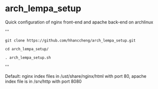 # arch_lempa_setup
Quick configuration of nginx front-end and apache back-end on archlinux


  '''
    
    git clone https://github.com/hhanccheng/arch_lempa_setup.git
    
    cd arch_lempa_setup/
    
    . arch_lempa_setup.sh
  '''



Default: nginx index files in /ust/share/nginx/html with port 80, apache index file is in /srv/http with port 8080
